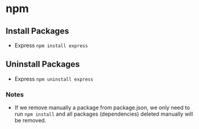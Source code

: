 # npm  

## Install Packages

- Express
`npm install express`  

## Uninstall Packages

- Express
`npm uninstall express`  

### Notes
- If we remove manually a package from package.json, we only need to run `npm install` and all packages (dependencies) deleted manually will be removed.